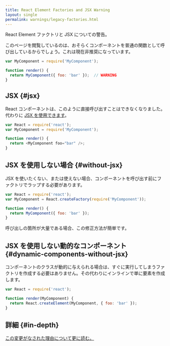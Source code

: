```yaml
---
title: React Element Factories and JSX Warning
layout: single
permalink: warnings/legacy-factories.html
---
```


React Element ファクトリと JSX についての警告。

このページを閲覧しているのは、おそらくコンポーネントを普通の関数として呼び出しているからでしょう。これは現在非推奨になっています。

```javascript
var MyComponent = require('MyComponent');

function render() {
  return MyComponent({ foo: 'bar' });  // WARNING
}
```

## JSX {#jsx}

React コンポーネントは、このように直接呼び出すことはできなくなりました。代わりに [JSX を使用できます](/docs/jsx-in-depth.html)。

```javascript
var React = require('react');
var MyComponent = require('MyComponent');

function render() {
  return <MyComponent foo="bar" />;
}
```

## JSX を使用しない場合 {#without-jsx}

JSX を使いたくない、または使えない場合、コンポーネントを呼び出す前にファクトリでラップする必要があります。

```javascript
var React = require('react');
var MyComponent = React.createFactory(require('MyComponent'));

function render() {
  return MyComponent({ foo: 'bar' });
}
```

呼び出しの箇所が大量である場合、この修正方法が簡単です。

## JSX を使用しない動的なコンポーネント {#dynamic-components-without-jsx}

コンポーネントのクラスが動的に与えられる場合は、すぐに実行してしまうファクトリを作成する必要はありません。その代わりにインラインで単に要素を作成します。

```javascript
var React = require('react');

function render(MyComponent) {
  return React.createElement(MyComponent, { foo: 'bar' });
}
```

## 詳細 {#in-depth}

[この変更がなされた理由について更に読む。](https://gist.github.com/sebmarkbage/d7bce729f38730399d28)
